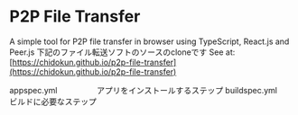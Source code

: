 # P2P File Transfer

A simple tool for P2P file transfer in browser using TypeScript, React.js and Peer.js
下記のファイル転送ソフトのソースのcloneです
See at: [https://chidokun.github.io/p2p-file-transfer](https://chidokun.github.io/p2p-file-transfer)


appspec.yml　　　　　アプリをインストールするステップ
buildspec.yml　　　　ビルドに必要なステップ
